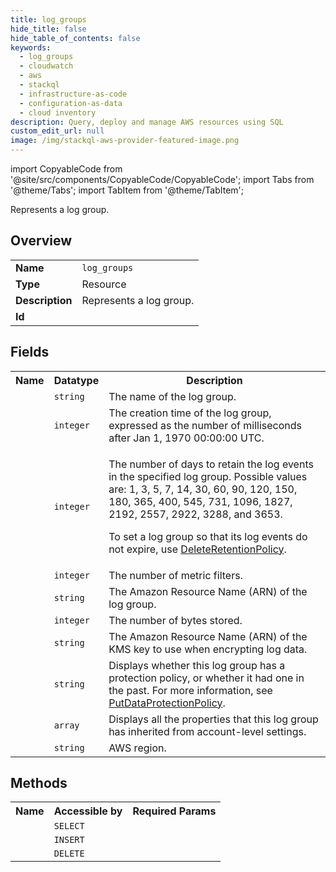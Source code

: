 ```yaml
---
title: log_groups
hide_title: false
hide_table_of_contents: false
keywords:
  - log_groups
  - cloudwatch
  - aws
  - stackql
  - infrastructure-as-code
  - configuration-as-data
  - cloud inventory
description: Query, deploy and manage AWS resources using SQL
custom_edit_url: null
image: /img/stackql-aws-provider-featured-image.png
---
```


import CopyableCode from '@site/src/components/CopyableCode/CopyableCode';
import Tabs from '@theme/Tabs';
import TabItem from '@theme/TabItem';

Represents a log group.

## Overview
<table>
<tbody>
<tr><td><b>Name</b></td><td><code>log_groups</code></td></tr>
<tr><td><b>Type</b></td><td>Resource</td></tr>
<tr><td><b>Description</b></td><td>Represents a log group.</td></tr>
<tr><td><b>Id</b></td><td><CopyableCode code="aws.cloudwatch.log_groups" /></td></tr>
</tbody>
</table>

## Fields
<table>
<tbody>
<tr><th>Name</th><th>Datatype</th><th>Description</th></tr><tr><td><CopyableCode code="log_group_name" /></td><td><code>string</code></td><td>The name of the log group.</td></tr>
<tr><td><CopyableCode code="creation_time" /></td><td><code>integer</code></td><td>The creation time of the log group, expressed as the number of milliseconds after Jan 1, 1970 00:00:00 UTC.</td></tr>
<tr><td><CopyableCode code="retention_in_days" /></td><td><code>integer</code></td><td><p>The number of days to retain the log events in the specified log group. Possible values are: 1, 3, 5, 7, 14, 30, 60, 90, 120, 150, 180, 365, 400, 545, 731, 1096, 1827, 2192, 2557, 2922, 3288, and 3653.</p> <p>To set a log group so that its log events do not expire, use <a href="https://docs.aws.amazon.com/AmazonCloudWatchLogs/latest/APIReference/API_DeleteRetentionPolicy.html">DeleteRetentionPolicy</a>. </p></td></tr>
<tr><td><CopyableCode code="metric_filter_count" /></td><td><code>integer</code></td><td>The number of metric filters.</td></tr>
<tr><td><CopyableCode code="arn" /></td><td><code>string</code></td><td>The Amazon Resource Name (ARN) of the log group.</td></tr>
<tr><td><CopyableCode code="stored_bytes" /></td><td><code>integer</code></td><td>The number of bytes stored.</td></tr>
<tr><td><CopyableCode code="kms_key_id" /></td><td><code>string</code></td><td>The Amazon Resource Name (ARN) of the KMS key to use when encrypting log data.</td></tr>
<tr><td><CopyableCode code="data_protection_status" /></td><td><code>string</code></td><td>Displays whether this log group has a protection policy, or whether it had one in the past. For more information, see <a href="https://docs.aws.amazon.com/AmazonCloudWatchLogs/latest/APIReference/API_PutDataProtectionPolicy.html">PutDataProtectionPolicy</a>.</td></tr>
<tr><td><CopyableCode code="inherited_properties" /></td><td><code>array</code></td><td>Displays all the properties that this log group has inherited from account-level settings.</td></tr>
<tr><td><CopyableCode code="region" /></td><td><code>string</code></td><td>AWS region.</td></tr>
</tbody>
</table>

## Methods

<table>
<tbody>
  <tr>
    <th>Name</th>
    <th>Accessible by</th>
    <th>Required Params</th>
  </tr>
  <tr>
    <td><CopyableCode code="DescribeLogGroups" /></td>
    <td><code>SELECT</code></td>
    <td><CopyableCode code="region" /></td>
  </tr>
  <tr>
    <td><CopyableCode code="CreateLogGroup" /></td>
    <td><code>INSERT</code></td>
    <td><CopyableCode code="data__logGroupName, region" /></td>
  </tr>
  <tr>
    <td><CopyableCode code="DeleteLogGroup" /></td>
    <td><code>DELETE</code></td>
    <td><CopyableCode code="data__logGroupName, region" /></td>
  </tr>
</tbody>
</table>






